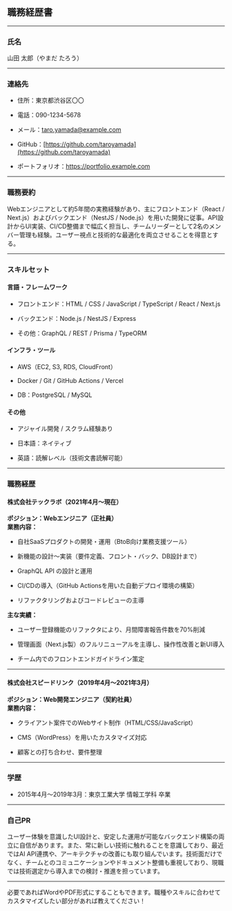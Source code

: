 ## 職務経歴書

---

### 氏名

山田 太郎（やまだ たろう）

---

### 連絡先

- 住所：東京都渋谷区〇〇
    
- 電話：090-1234-5678
    
- メール：taro.yamada@example.com
    
- GitHub：[https://github.com/taroyamada](https://github.com/taroyamada)
    
- ポートフォリオ：https://portfolio.example.com
    

---

### 職務要約

Webエンジニアとして約5年間の実務経験があり、主にフロントエンド（React / Next.js）およびバックエンド（NestJS / Node.js）を用いた開発に従事。API設計からUI実装、CI/CD整備まで幅広く担当し、チームリーダーとして2名のメンバー管理も経験。ユーザー視点と技術的な最適化を両立させることを得意とする。

---

### スキルセット

#### 言語・フレームワーク

- フロントエンド：HTML / CSS / JavaScript / TypeScript / React / Next.js
    
- バックエンド：Node.js / NestJS / Express
    
- その他：GraphQL / REST / Prisma / TypeORM
    

#### インフラ・ツール

- AWS（EC2, S3, RDS, CloudFront）
    
- Docker / Git / GitHub Actions / Vercel
    
- DB：PostgreSQL / MySQL
    

#### その他

- アジャイル開発 / スクラム経験あり
    
- 日本語：ネイティブ
    
- 英語：読解レベル（技術文書読解可能）
    

---

### 職務経歴

#### 株式会社テックラボ（2021年4月〜現在）

**ポジション：Webエンジニア（正社員）**  
**業務内容：**

- 自社SaaSプロダクトの開発・運用（BtoB向け業務支援ツール）
    
- 新機能の設計〜実装（要件定義、フロント・バック、DB設計まで）
    
- GraphQL API の設計と運用
    
- CI/CDの導入（GitHub Actionsを用いた自動デプロイ環境の構築）
    
- リファクタリングおよびコードレビューの主導
    

**主な実績：**

- ユーザー登録機能のリファクタにより、月間障害報告件数を70%削減
    
- 管理画面（Next.js製）のフルリニューアルを主導し、操作性改善と新UI導入
    
- チーム内でのフロントエンドガイドライン策定
    

---

#### 株式会社スピードリンク（2019年4月〜2021年3月）

**ポジション：Web開発エンジニア（契約社員）**  
**業務内容：**

- クライアント案件でのWebサイト制作（HTML/CSS/JavaScript）
    
- CMS（WordPress）を用いたカスタマイズ対応
    
- 顧客との打ち合わせ、要件整理
    

---

### 学歴

- 2015年4月〜2019年3月：東京工業大学 情報工学科 卒業
    

---

### 自己PR

ユーザー体験を意識したUI設計と、安定した運用が可能なバックエンド構築の両立に自信があります。また、常に新しい技術に触れることを意識しており、最近ではAI API連携や、アーキテクチャの改善にも取り組んでいます。技術面だけでなく、チームとのコミュニケーションやドキュメント整備も重視しており、現職では技術選定から導入までの検討・推進を担っています。

---

必要であればWordやPDF形式にすることもできます。職種やスキルに合わせてカスタマイズしたい部分があれば教えてください！
